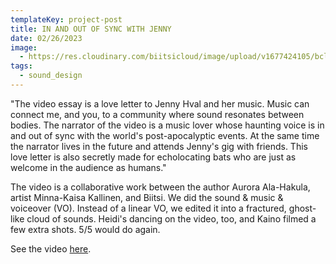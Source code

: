 ```yaml
---
templateKey: project-post
title: IN AND OUT OF SYNC WITH JENNY
date: 02/26/2023
image:
  - https://res.cloudinary.com/biitsicloud/image/upload/v1677424105/bcloud/flim_still_Jenny_yhlamo.png
tags:
  - sound_design
---
```

"The video essay is a love letter to Jenny Hval and her music. Music can connect me, and you, to a community where sound resonates between bodies. The narrator of the video is a music lover whose haunting voice is in and out of sync with the world's post-apocalyptic events. At the same time the narrator lives in the future and attends Jenny's gig with friends. This love letter is also secretly made for echolocating bats who are just as welcome in the audience as humans."

The video is a collaborative work between the author Aurora Ala-Hakula, artist Minna-Kaisa Kallinen, and Biitsi. We did the sound & music & voiceover (VO). Instead of a linear VO, we edited it into a fractured, ghost-like cloud of sounds. Heidi's dancing on the video, too, and Kaino filmed a few extra shots. 5/5 would do again.

See the video [here](https://seismograf.org/artikel/and-out-sync-jenny).